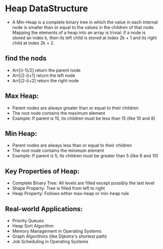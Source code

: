 # Heap DataStructure

- A Min-Heap is a complete binary tree in which the value in each internal node is smaller than or equal to the values in the children of that node. Mapping the elements of a heap into an array is trivial: if a node is stored an index k, then its left child is stored at index 2k + 1 and its right child at index 2k + 2.

## find the nods

- Arr[(i-1)/2] return the parent node
- Arr[(2-i)+1] return the left node
- Arr[(2-i)+2] return the right node

## Max Heap:
- Parent nodes are always greater than or equal to their children
- The root node contains the maximum element
- Example: If parent is 15, its children must be less than 15 (like 10 and 8)
## Min Heap:
- Parent nodes are always less than or equal to their children
- The root node contains the minimum element
- Example: If parent is 5, its children must be greater than 5 (like 8 and 10)

## Key Properties of Heap:
- Complete Binary Tree: All levels are filled except possibly the last level
- Shape Property: Tree is filled from left to right
- Heap Property: Follows either max-heap or min-heap rule

## Real-world Applications:
- Priority Queues
- Heap Sort Algorithm
- Memory Management in Operating Systems
- Graph Algorithms (like Dijkstra's shortest path)
- Job Scheduling in Operating Systems